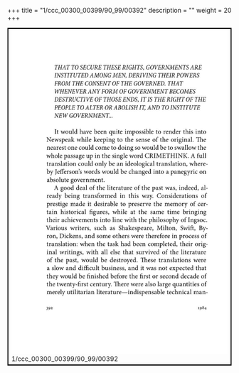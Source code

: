 +++
title = "1/ccc_00300_00399/90_99/00392"
description = ""
weight = 20
+++

<table style="border:2px solid black;max-width:800px;max-height:800px;" 
><tr><td>
<img class="center-fit-jpg"
src="/jpg_/out_jpg_1984__392.jpg">
1/ccc_00300_00399/90_99/00392
</img></td></tr></table>

